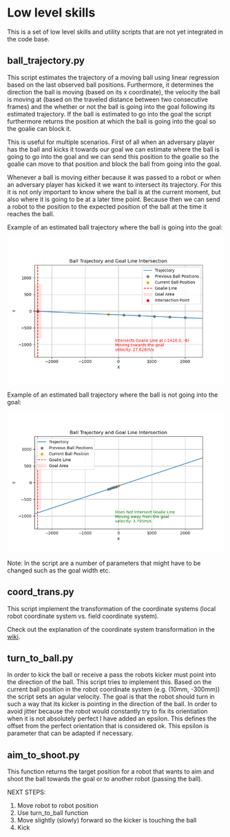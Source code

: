 # Low level skills
This is a set of low level skills and utility scripts that are not yet integrated in the code base.

## ball_trajectory.py
This script estimates the trajectory of a moving ball using linear regression based on the last observed ball positions. Furthermore, it determines the direction the ball is moving (based on its x coordinate), the velocity the ball is moving at (based on the traveled distance between two consecutive frames) and the whether or not the ball is going into the goal following its estimated trajectory. If the ball is estimated to go into the goal the script furthermore returns the position at which the ball is going into the goal so the goalie can block it.

This is useful for multiple scenarios. First of all when an adversary player has the ball and kicks it towards our goal we can estimate where the ball is going to go into the goal and we can send this position to the goalie so the goalie can move to that position and block the ball from going into the goal.

Whenever a ball is moving either because it was passed to a robot or when an adversary player has kicked it we want to intersect its trajectory. For this it is not only important to know where the ball is at the current moment, but also where it is going to be at a later time point. Because then we can send a robot to the position to the expected position of the ball at the time it reaches the ball. 

Example of an estimated ball trajectory where the ball is going into the goal:

![Example of the ball trajectory estimation - going into the goal](./images/BallTrajectory_ex1.png)

Example of an estimated ball trajectory where the ball is not going into the goal:

![Example of the ball trajectory estimation - not going into the goal](./images/BallTrajectory_ex2.png)

Note: In the script are a number of parameters that might have to be changed such as the goal width etc.

## coord_trans.py
This script implement the transformation of the coordinate systems (local robot coordinate system vs. field coordinate system).

Check out the explanation of the coordinate system transformation in the [wiki](https://github.com/WSU-TurtleRabbit/WSU-TurtleRabbit.github.io/wiki/SSL-Vision#coordinate-system-transformation).


## turn_to_ball.py
In order to kick the ball or receive a pass the robots kicker must point into the direction of the ball. This script tries to implement this. Based on the current ball position in the robot coordinate system (e.g. (10mm, -300mm)) the script sets an agular velocity. The goal is that the robot should turn in such a way that its kicker is pointing in the direction of the ball. In order to avoid jitter because the robot would constantly try to fix its orientiation when it is not absolutely perfect I have added an epsilon. This defines the offset from the perfect orientation that is considered ok. This epsilon is parameter that can be adapted if necessary.

## aim_to_shoot.py
This function returns the target position for a robot that wants to aim and shoot the ball towards the goal or to another robot (passing the ball).

NEXT STEPS:
1. Move robot to robot position
2. Use turn_to_ball function
3. Move slightly (slowly) forward so the kicker is touching the ball
4. Kick
